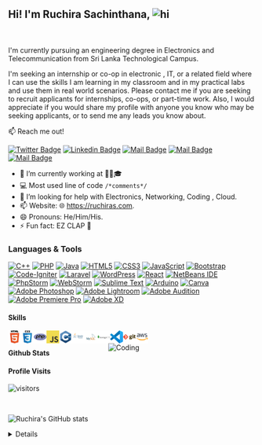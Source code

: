  ## Hi! I'm Ruchira Sachinthana, <img src="https://user-images.githubusercontent.com/1303154/88677602-1635ba80-d120-11ea-84d8-d263ba5fc3c0.gif" width="28px" alt="hi">

 <br><br>
I'm currently pursuing an engineering degree in Electronics and Telecommunication from Sri Lanka Technological Campus.


I'm seeking an internship or co-op in electronic , IT, or a related field where I can use the skills I am learning in my classroom and in my practical labs and use them in real world scenarios. Please contact me if you are seeking to recruit applicants for internships, co-ops, or part-time work. Also, I would appreciate if you would share my profile with anyone you know who may be seeking applicants, or to send me any leads you know about.

:mailbox: Reach me out!

[![Twitter Badge](https://img.shields.io/badge/-@Ruchira_S_H-1ca0f1?style=flat&labelColor=1ca0f1&logo=twitter&logoColor=white&link=https://twitter.com/Ruchira_S_H)](https://twitter.com/Ruchira_S_H)  [![Linkedin Badge](https://img.shields.io/badge/-Ruchira_Sachinthana-0e76a8?style=flat&labelColor=0e76a8&logo=linkedin&logoColor=white)](https://www.linkedin.com/in/ruchira-sachinthana/)  [![Mail Badge](https://img.shields.io/badge/-Ruchira_Sachinthana-e74c3c?style=flat&labelColor=e74c3c&logo=youtube&logoColor=white)](https://www.youtube.com/channel/UCx7-8LVCSHgjRTvFMfDlt-Q) [![Mail Badge](https://img.shields.io/badge/-@ruchira_sachinthana-e84393?style=flat&labelColor=e84393&logo=instagram&logoColor=white)](https://www.instagram.com/ruchira_sachinthana/) [![Mail Badge](https://img.shields.io/badge/-Ruchira_Sachinthana-c0392b?style=flat&labelColor=c0392b&logo=gmail&logoColor=white)](mailto:hello@ruchiras.com)



- 🔭 I’m currently working at 👨‍🎓🎓
- :computer: Most used line of code `/*comments*/`
- 🤔 I’m looking for help with Electronics, Networking, Coding , Cloud.
- 📫 Website: 🌐 https://ruchiras.com.
- 😄 Pronouns:  He/Him/His.
- ⚡ Fun fact: EZ CLAP 👏

### Languages & Tools

<!-- TODO: Make technologies links takes you to repositories -->
[![C++](https://img.shields.io/badge/c++-%2300599C.svg?style=for-the-badge&logo=c%2B%2B&logoColor=white)](#) 
[![PHP](https://img.shields.io/badge/php-%23777BB4.svg?style=for-the-badge&logo=php&logoColor=white)](#)
[![Java](https://img.shields.io/badge/java-%23ED8B00.svg?style=for-the-badge&logo=java&logoColor=white)](#) 
[![HTML5](https://img.shields.io/badge/html5-%23E34F26.svg?style=for-the-badge&logo=html5&logoColor=white)](#)
[![CSS3](https://img.shields.io/badge/css3-%231572B6.svg?style=for-the-badge&logo=css3&logoColor=white)](#)
[![JavaScript](https://img.shields.io/badge/javascript-%23323330.svg?style=for-the-badge&logo=javascript&logoColor=%23F7DF1E)](#)
[![Bootstrap](https://img.shields.io/badge/bootstrap-%23563D7C.svg?style=for-the-badge&logo=bootstrap&logoColor=white)](#)
[![Code-Igniter](https://img.shields.io/badge/CodeIgniter-%23EF4223.svg?style=for-the-badge&logo=codeIgniter&logoColor=white)](#)
[![Laravel](https://img.shields.io/badge/laravel-%23FF2D20.svg?style=for-the-badge&logo=laravel&logoColor=white)](#)
[![WordPress](https://img.shields.io/badge/WordPress-%23117AC9.svg?style=for-the-badge&logo=WordPress&logoColor=white)](#)
[![React](https://img.shields.io/badge/react-%2320232a.svg?style=for-the-badge&logo=react&logoColor=%2361DAFB)](#)
[![NetBeans IDE](https://img.shields.io/badge/NetBeansIDE-1B6AC6.svg?style=for-the-badge&logo=apache-netbeans-ide&logoColor=white)](#)
[![PhpStorm](https://img.shields.io/badge/phpstorm-143?style=for-the-badge&logo=phpstorm&logoColor=black&color=black&labelColor=darkorchid)](#)
[![WebStorm](https://img.shields.io/badge/webstorm-143?style=for-the-badge&logo=webstorm&logoColor=white&color=black)](#)
[![Sublime Text](https://img.shields.io/badge/sublime_text-%23575757.svg?style=for-the-badge&logo=sublime-text&logoColor=important)](#)
[![Arduino](https://img.shields.io/badge/-Arduino-00979D?style=for-the-badge&logo=Arduino&logoColor=white)](#)
[![Canva](https://img.shields.io/badge/Canva-%2300C4CC.svg?style=for-the-badge&logo=Canva&logoColor=white)](#)
[![Adobe Photoshop](https://img.shields.io/badge/adobephotoshop-%2331A8FF.svg?style=for-the-badge&logo=adobephotoshop&logoColor=white)](#)
[![Adobe Lightroom](https://img.shields.io/badge/Adobe%20Lightroom-31A8FF.svg?style=for-the-badge&logo=Adobe%20Lightroom&logoColor=white)](#)
[![Adobe Audition](https://img.shields.io/badge/Adobe%20Audition-9999FF.svg?style=for-the-badge&logo=Adobe%20Audition&logoColor=white)](#)
[![Adobe Premiere Pro](https://img.shields.io/badge/Adobe%20Premiere%20Pro-9999FF.svg?style=for-the-badge&logo=Adobe%20Premiere%20Pro&logoColor=white)](#)
[![Adobe XD](https://img.shields.io/badge/Adobe%20XD-470137?style=for-the-badge&logo=Adobe%20XD&logoColor=#FF61F6)](#)



[](#)


#### Skills

<img align="left" alt="HTML5" width="26px" src="https://raw.githubusercontent.com/github/explore/80688e429a7d4ef2fca1e82350fe8e3517d3494d/topics/html/html.png" />

<img align="left" alt="CSS3" width="26px" src="https://raw.githubusercontent.com/github/explore/80688e429a7d4ef2fca1e82350fe8e3517d3494d/topics/css/css.png" />

<img align="left" alt="PHP" width="26px" src="https://raw.githubusercontent.com/github/explore/80688e429a7d4ef2fca1e82350fe8e3517d3494d/topics/php/php.png" />

<img align="left" alt="JavaScript" width="26px" src="https://raw.githubusercontent.com/github/explore/80688e429a7d4ef2fca1e82350fe8e3517d3494d/topics/javascript/javascript.png" />

<img align="left" alt="C++" width="26px" src="https://raw.githubusercontent.com/github/explore/361e2821e2dea67711cde99c9c40ed357061cf27/topics/cpp/cpp.png" />

<img align="left" alt="JAVA" width="26px" src="https://raw.githubusercontent.com/github/explore/80688e429a7d4ef2fca1e82350fe8e3517d3494d/topics/java/java.png" />

<img align="left" alt="MySQL" width="26px" src="https://raw.githubusercontent.com/github/explore/80688e429a7d4ef2fca1e82350fe8e3517d3494d/topics/mysql/mysql.png" />

<img align="left" alt="MongoDB" width="26px" src="https://raw.githubusercontent.com/github/explore/80688e429a7d4ef2fca1e82350fe8e3517d3494d/topics/mongodb/mongodb.png" />

<img align="left" alt="Visual Studio Code" width="26px" src="https://raw.githubusercontent.com/github/explore/80688e429a7d4ef2fca1e82350fe8e3517d3494d/topics/visual-studio-code/visual-studio-code.png" />

<img align="left" alt="Git" width="26px" src="https://raw.githubusercontent.com/github/explore/80688e429a7d4ef2fca1e82350fe8e3517d3494d/topics/git/git.png" />
<img align="left" alt="AWS" width="26px" src="https://raw.githubusercontent.com/github/explore/80688e429a7d4ef2fca1e82350fe8e3517d3494d/topics/aws/aws.png" />




<br />

<img align="right" alt="Coding" width="300" src="https://cdn.dribbble.com/users/2428268/screenshots/14157596/media/8915b8e967eb6c43b9695f3b03803430.gif"/>

#### Github Stats

#### Profile Visits 



![visitors](https://visitor-badge.glitch.me/badge?page_id=RuchiraSachinthana.RuchiraSachinthana)

<br />




![Ruchira's GitHub stats](https://github-readme-stats.vercel.app/api?username=RuchiraSachinthana&show_icons=true&theme=radical)

<details>


[![Top Langs](https://github-readme-stats.vercel.app/api/top-langs/?username=RuchiraSachinthana&layout=compact)](https://github.com/RuchiraSachinthana/github-readme-stats)

 



</details>
